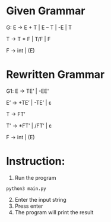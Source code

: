 # Given Grammar
G: 
E → E + T | E – T | -E | T

T → T * F | T/F | F

F → int | (E)


# Rewritten Grammar
G1: 
E -> TE’ | -EE'

E’ -> +TE’ | -TE’ | ε

T -> FT’

T’ -> *FT’ | /FT’ | ε

F -> int | (E)

# Instruction:
1. Run the program

```python3 main.py```

2. Enter the input string
3. Press enter
4. The program will print the result